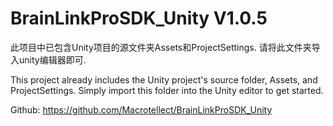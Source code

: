 # BrainLinkProSDK_Unity V1.0.5

此项目中已包含Unity项目的源文件夹Assets和ProjectSettings. 请将此文件夹导入unity编辑器即可.  

This project already includes the Unity project's source folder, Assets, and ProjectSettings. Simply import this folder into the Unity editor to get started.

Github: https://github.com/Macrotellect/BrainLinkProSDK_Unity
